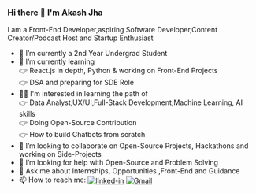 ### Hi there 👋 I'm Akash Jha

<!--
**akashthedeveloper/akashthedeveloper** is a ✨ _special_ ✨ repository because its `README.md` (this file) appears on your GitHub profile.

Here are some ideas to get you started:
-->

I am a Front-End Developer,aspiring Software Developer,Content Creator/Podcast Host and Startup Enthusiast
- 🔭 I’m currently a 2nd Year Undergrad Student
- 🌱 I’m currently learning  <br>
        👉 React.js in depth, Python & working on Front-End Projects <br>
        👉 DSA and preparing for SDE Role
-  👩‍💻 I'm interested in learning the path of <br>
        👉 Data Analyst,UX/UI,Full-Stack Development,Machine Learning, AI skills <br>
        👉 Doing Open-Source Contribution <br>
        👉 How to build Chatbots from scratch
- 👯 I’m looking to collaborate on Open-Source Projects, Hackathons and working on Side-Projects 
- 🤔 I’m looking for help with Open-Source and Problem Solving
- 💬 Ask me about Internships, Opportunities ,Front-End and Guidance
- 📫 How to reach me: [<img align="center" alt="linked-in" src="https://img.shields.io/badge/linkedin-%230077B5.svg?&style=for-the-badge&logo=linkedin&logoColor=white" />](https://www.linkedin.com/in/akashjha123/)
[<img align="center" alt="Gmail" src="https://www.google.com/search?q=gmail+logo&rlz=1C1GEWG_enIN960IN960&sxsrf=AOaemvLh9BO3NXT8GDN93bzzDhKtd3telw:1630154551785&tbm=isch&source=iu&ictx=1&fir=v9CEEGPbLTR0LM%252CC3vb0EKxNNOnyM%252C_&vet=1&usg=AI4_-kQpCdd81OvaH66wOOo7qXXVAFm2pQ&sa=X&ved=2ahUKEwiYovP33tPyAhVVQH0KHfZYAJEQ9QF6BAgOEAE&biw=1536&bih=754#imgrc=v9CEEGPbLTR0LM&imgdii=9eb5ScV4Zimu_M" />](0123akashjha@gmail.com)
 


